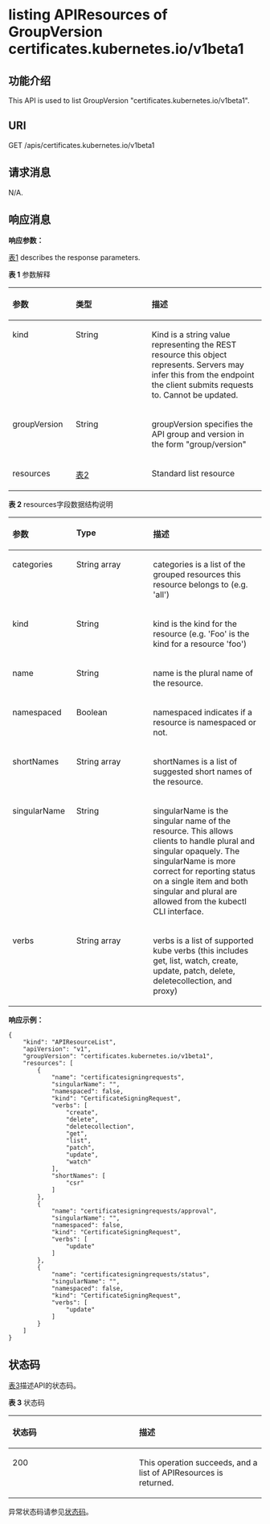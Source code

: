 # listing APIResources of GroupVersion certificates.kubernetes.io/v1beta1<a name="cce_02_0197"></a>

## 功能介绍<a name="section41689235"></a>

This API is used to list GroupVersion "certificates.kubernetes.io/v1beta1".

## URI<a name="section39658796"></a>

GET /apis/certificates.kubernetes.io/v1beta1

## 请求消息<a name="section21384849"></a>

N/A.

## 响应消息<a name="section58245913"></a>

**响应参数：**

[表1](#d0e48269)  describes the response parameters.

**表 1**  参数解释

<a name="d0e48269"></a>
<table><thead align="left"><tr id="row5591710"><th class="cellrowborder" valign="top" width="25%" id="mcps1.2.4.1.1"><p id="p50275403"><a name="p50275403"></a><a name="p50275403"></a>参数</p>
</th>
<th class="cellrowborder" valign="top" width="30%" id="mcps1.2.4.1.2"><p id="p45775832"><a name="p45775832"></a><a name="p45775832"></a>类型</p>
</th>
<th class="cellrowborder" valign="top" width="45%" id="mcps1.2.4.1.3"><p id="p16854893"><a name="p16854893"></a><a name="p16854893"></a>描述</p>
</th>
</tr>
</thead>
<tbody><tr id="row23069107"><td class="cellrowborder" valign="top" width="25%" headers="mcps1.2.4.1.1 "><p id="p56658385"><a name="p56658385"></a><a name="p56658385"></a>kind</p>
</td>
<td class="cellrowborder" valign="top" width="30%" headers="mcps1.2.4.1.2 "><p id="p25926512"><a name="p25926512"></a><a name="p25926512"></a>String</p>
</td>
<td class="cellrowborder" valign="top" width="45%" headers="mcps1.2.4.1.3 "><p id="p19672760"><a name="p19672760"></a><a name="p19672760"></a>Kind is a string value representing the REST resource this object represents. Servers may infer this from the endpoint the client submits requests to. Cannot be updated.</p>
</td>
</tr>
<tr id="row42837114"><td class="cellrowborder" valign="top" width="25%" headers="mcps1.2.4.1.1 "><p id="p47254225"><a name="p47254225"></a><a name="p47254225"></a>groupVersion</p>
</td>
<td class="cellrowborder" valign="top" width="30%" headers="mcps1.2.4.1.2 "><p id="p2387045"><a name="p2387045"></a><a name="p2387045"></a>String</p>
</td>
<td class="cellrowborder" valign="top" width="45%" headers="mcps1.2.4.1.3 "><p id="p59132957"><a name="p59132957"></a><a name="p59132957"></a>groupVersion specifies the API group and version in the form "group/version"</p>
</td>
</tr>
<tr id="row62434570"><td class="cellrowborder" valign="top" width="25%" headers="mcps1.2.4.1.1 "><p id="p24035444"><a name="p24035444"></a><a name="p24035444"></a>resources</p>
</td>
<td class="cellrowborder" valign="top" width="30%" headers="mcps1.2.4.1.2 "><p id="p713975"><a name="p713975"></a><a name="p713975"></a><a href="#d0e48319">表2</a></p>
</td>
<td class="cellrowborder" valign="top" width="45%" headers="mcps1.2.4.1.3 "><p id="p50725899"><a name="p50725899"></a><a name="p50725899"></a>Standard list resource</p>
</td>
</tr>
</tbody>
</table>

**表 2**  resources字段数据结构说明

<a name="d0e48319"></a>
<table><thead align="left"><tr id="row47597760"><th class="cellrowborder" valign="top" width="25.252525252525253%" id="mcps1.2.4.1.1"><p id="p30213385"><a name="p30213385"></a><a name="p30213385"></a>参数</p>
</th>
<th class="cellrowborder" valign="top" width="30.303030303030305%" id="mcps1.2.4.1.2"><p id="p31365126"><a name="p31365126"></a><a name="p31365126"></a>Type</p>
</th>
<th class="cellrowborder" valign="top" width="44.44444444444445%" id="mcps1.2.4.1.3"><p id="p57547296"><a name="p57547296"></a><a name="p57547296"></a>描述</p>
</th>
</tr>
</thead>
<tbody><tr id="row30819390"><td class="cellrowborder" valign="top" width="25.252525252525253%" headers="mcps1.2.4.1.1 "><p id="p13342665"><a name="p13342665"></a><a name="p13342665"></a>categories</p>
</td>
<td class="cellrowborder" valign="top" width="30.303030303030305%" headers="mcps1.2.4.1.2 "><p id="p7014056"><a name="p7014056"></a><a name="p7014056"></a>String array</p>
</td>
<td class="cellrowborder" valign="top" width="44.44444444444445%" headers="mcps1.2.4.1.3 "><p id="p31267652"><a name="p31267652"></a><a name="p31267652"></a>categories is a list of the grouped resources this resource belongs to (e.g. 'all')</p>
</td>
</tr>
<tr id="row12973412"><td class="cellrowborder" valign="top" width="25.252525252525253%" headers="mcps1.2.4.1.1 "><p id="p44213413"><a name="p44213413"></a><a name="p44213413"></a>kind</p>
</td>
<td class="cellrowborder" valign="top" width="30.303030303030305%" headers="mcps1.2.4.1.2 "><p id="p24516695"><a name="p24516695"></a><a name="p24516695"></a>String</p>
</td>
<td class="cellrowborder" valign="top" width="44.44444444444445%" headers="mcps1.2.4.1.3 "><p id="p39695265"><a name="p39695265"></a><a name="p39695265"></a>kind is the kind for the resource (e.g. 'Foo' is the kind for a resource 'foo')</p>
</td>
</tr>
<tr id="row21713071"><td class="cellrowborder" valign="top" width="25.252525252525253%" headers="mcps1.2.4.1.1 "><p id="p13928337"><a name="p13928337"></a><a name="p13928337"></a>name</p>
</td>
<td class="cellrowborder" valign="top" width="30.303030303030305%" headers="mcps1.2.4.1.2 "><p id="p54453536"><a name="p54453536"></a><a name="p54453536"></a>String</p>
</td>
<td class="cellrowborder" valign="top" width="44.44444444444445%" headers="mcps1.2.4.1.3 "><p id="p48660291"><a name="p48660291"></a><a name="p48660291"></a>name is the plural name of the resource.</p>
</td>
</tr>
<tr id="row35289440"><td class="cellrowborder" valign="top" width="25.252525252525253%" headers="mcps1.2.4.1.1 "><p id="p39872381"><a name="p39872381"></a><a name="p39872381"></a>namespaced</p>
</td>
<td class="cellrowborder" valign="top" width="30.303030303030305%" headers="mcps1.2.4.1.2 "><p id="p8437410"><a name="p8437410"></a><a name="p8437410"></a>Boolean</p>
</td>
<td class="cellrowborder" valign="top" width="44.44444444444445%" headers="mcps1.2.4.1.3 "><p id="p12341624"><a name="p12341624"></a><a name="p12341624"></a>namespaced indicates if a resource is namespaced or not.</p>
</td>
</tr>
<tr id="row43965757"><td class="cellrowborder" valign="top" width="25.252525252525253%" headers="mcps1.2.4.1.1 "><p id="p4456542"><a name="p4456542"></a><a name="p4456542"></a>shortNames</p>
</td>
<td class="cellrowborder" valign="top" width="30.303030303030305%" headers="mcps1.2.4.1.2 "><p id="p25435653"><a name="p25435653"></a><a name="p25435653"></a>String array</p>
</td>
<td class="cellrowborder" valign="top" width="44.44444444444445%" headers="mcps1.2.4.1.3 "><p id="p47021975"><a name="p47021975"></a><a name="p47021975"></a>shortNames is a list of suggested short names of the resource.</p>
</td>
</tr>
<tr id="row20544597"><td class="cellrowborder" valign="top" width="25.252525252525253%" headers="mcps1.2.4.1.1 "><p id="p53499637"><a name="p53499637"></a><a name="p53499637"></a>singularName</p>
</td>
<td class="cellrowborder" valign="top" width="30.303030303030305%" headers="mcps1.2.4.1.2 "><p id="p38503350"><a name="p38503350"></a><a name="p38503350"></a>String</p>
</td>
<td class="cellrowborder" valign="top" width="44.44444444444445%" headers="mcps1.2.4.1.3 "><p id="p31763647"><a name="p31763647"></a><a name="p31763647"></a>singularName is the singular name of the resource. This allows clients to handle plural and singular opaquely. The singularName is more correct for reporting status on a single item and both singular and plural are allowed from the kubectl CLI interface.</p>
</td>
</tr>
<tr id="row17437375"><td class="cellrowborder" valign="top" width="25.252525252525253%" headers="mcps1.2.4.1.1 "><p id="p3141256"><a name="p3141256"></a><a name="p3141256"></a>verbs</p>
</td>
<td class="cellrowborder" valign="top" width="30.303030303030305%" headers="mcps1.2.4.1.2 "><p id="p53115182"><a name="p53115182"></a><a name="p53115182"></a>String array</p>
</td>
<td class="cellrowborder" valign="top" width="44.44444444444445%" headers="mcps1.2.4.1.3 "><p id="p7362456"><a name="p7362456"></a><a name="p7362456"></a>verbs is a list of supported kube verbs (this includes get, list, watch, create, update, patch, delete, deletecollection, and proxy)</p>
</td>
</tr>
</tbody>
</table>

**响应示例：**

```
{
    "kind": "APIResourceList",
    "apiVersion": "v1",
    "groupVersion": "certificates.kubernetes.io/v1beta1",
    "resources": [
        {
            "name": "certificatesigningrequests",
            "singularName": "",
            "namespaced": false,
            "kind": "CertificateSigningRequest",
            "verbs": [
                "create",
                "delete",
                "deletecollection",
                "get",
                "list",
                "patch",
                "update",
                "watch"
            ],
            "shortNames": [
                "csr"
            ]
        },
        {
            "name": "certificatesigningrequests/approval",
            "singularName": "",
            "namespaced": false,
            "kind": "CertificateSigningRequest",
            "verbs": [
                "update"
            ]
        },
        {
            "name": "certificatesigningrequests/status",
            "singularName": "",
            "namespaced": false,
            "kind": "CertificateSigningRequest",
            "verbs": [
                "update"
            ]
        }
    ]
}
```

## 状态码<a name="section54451175"></a>

[表3](#d0e48420)描述API的状态码。

**表 3**  状态码

<a name="d0e48420"></a>
<table><thead align="left"><tr id="row12429495"><th class="cellrowborder" valign="top" width="50%" id="mcps1.2.3.1.1"><p id="p156188"><a name="p156188"></a><a name="p156188"></a>状态码</p>
</th>
<th class="cellrowborder" valign="top" width="50%" id="mcps1.2.3.1.2"><p id="p12651253"><a name="p12651253"></a><a name="p12651253"></a>描述</p>
</th>
</tr>
</thead>
<tbody><tr id="row18118571"><td class="cellrowborder" valign="top" width="50%" headers="mcps1.2.3.1.1 "><p id="p58318117"><a name="p58318117"></a><a name="p58318117"></a>200</p>
</td>
<td class="cellrowborder" valign="top" width="50%" headers="mcps1.2.3.1.2 "><p id="p26147019"><a name="p26147019"></a><a name="p26147019"></a>This operation succeeds, and a list of APIResources is returned.</p>
</td>
</tr>
</tbody>
</table>

异常状态码请参见[状态码](状态码.md)。

